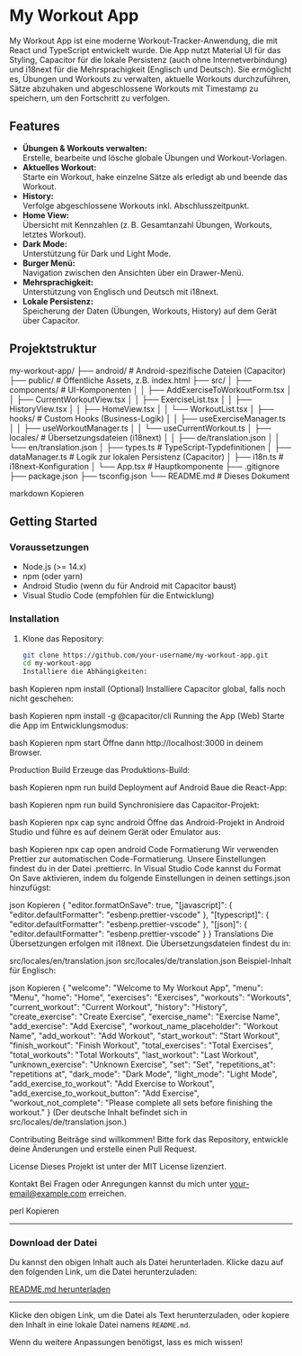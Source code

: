 # My Workout App

My Workout App ist eine moderne Workout-Tracker-Anwendung, die mit React und TypeScript entwickelt wurde. Die App nutzt Material UI für das Styling, Capacitor für die lokale Persistenz (auch ohne Internetverbindung) und i18next für die Mehrsprachigkeit (Englisch und Deutsch). Sie ermöglicht es, Übungen und Workouts zu verwalten, aktuelle Workouts durchzuführen, Sätze abzuhaken und abgeschlossene Workouts mit Timestamp zu speichern, um den Fortschritt zu verfolgen.

## Features

- **Übungen & Workouts verwalten:**  
  Erstelle, bearbeite und lösche globale Übungen und Workout-Vorlagen.
- **Aktuelles Workout:**  
  Starte ein Workout, hake einzelne Sätze als erledigt ab und beende das Workout.
- **History:**  
  Verfolge abgeschlossene Workouts inkl. Abschlusszeitpunkt.
- **Home View:**  
  Übersicht mit Kennzahlen (z. B. Gesamtanzahl Übungen, Workouts, letztes Workout).
- **Dark Mode:**  
  Unterstützung für Dark und Light Mode.
- **Burger Menü:**  
  Navigation zwischen den Ansichten über ein Drawer-Menü.
- **Mehrsprachigkeit:**  
  Unterstützung von Englisch und Deutsch mit i18next.
- **Lokale Persistenz:**  
  Speicherung der Daten (Übungen, Workouts, History) auf dem Gerät über Capacitor.

## Projektstruktur

my-workout-app/ ├── android/ # Android-spezifische Dateien (Capacitor) ├── public/ # Öffentliche Assets, z.B. index.html ├── src/ │ ├── components/ # UI-Komponenten │ │ ├── AddExerciseToWorkoutForm.tsx │ │ ├── CurrentWorkoutView.tsx │ │ ├── ExerciseList.tsx │ │ ├── HistoryView.tsx │ │ ├── HomeView.tsx │ │ └── WorkoutList.tsx │ ├── hooks/ # Custom Hooks (Business-Logik) │ │ ├── useExerciseManager.ts │ │ ├── useWorkoutManager.ts │ │ └── useCurrentWorkout.ts │ ├── locales/ # Übersetzungsdateien (i18next) │ │ ├── de/translation.json │ │ └── en/translation.json │ ├── types.ts # TypeScript-Typdefinitionen │ ├── dataManager.ts # Logik zur lokalen Persistenz (Capacitor) │ ├── i18n.ts # i18next-Konfiguration │ └── App.tsx # Hauptkomponente ├── .gitignore ├── package.json ├── tsconfig.json └── README.md # Dieses Dokument

markdown
Kopieren

## Getting Started

### Voraussetzungen

- Node.js (>= 14.x)
- npm (oder yarn)
- Android Studio (wenn du für Android mit Capacitor baust)
- Visual Studio Code (empfohlen für die Entwicklung)

### Installation

1. Klone das Repository:

   ```bash
   git clone https://github.com/your-username/my-workout-app.git
   cd my-workout-app
   Installiere die Abhängigkeiten:
   ```

bash
Kopieren
npm install
(Optional) Installiere Capacitor global, falls noch nicht geschehen:

bash
Kopieren
npm install -g @capacitor/cli
Running the App (Web)
Starte die App im Entwicklungsmodus:

bash
Kopieren
npm start
Öffne dann http://localhost:3000 in deinem Browser.

Production Build
Erzeuge das Produktions-Build:

bash
Kopieren
npm run build
Deployment auf Android
Baue die React-App:

bash
Kopieren
npm run build
Synchronisiere das Capacitor-Projekt:

bash
Kopieren
npx cap sync android
Öffne das Android-Projekt in Android Studio und führe es auf deinem Gerät oder Emulator aus:

bash
Kopieren
npx cap open android
Code Formatierung
Wir verwenden Prettier zur automatischen Code-Formatierung. Unsere Einstellungen findest du in der Datei .prettierrc. In Visual Studio Code kannst du Format On Save aktivieren, indem du folgende Einstellungen in deinen settings.json hinzufügst:

json
Kopieren
{
"editor.formatOnSave": true,
"[javascript]": {
"editor.defaultFormatter": "esbenp.prettier-vscode"
},
"[typescript]": {
"editor.defaultFormatter": "esbenp.prettier-vscode"
},
"[json]": {
"editor.defaultFormatter": "esbenp.prettier-vscode"
}
}
Translations
Die Übersetzungen erfolgen mit i18next. Die Übersetzungsdateien findest du in:

src/locales/en/translation.json
src/locales/de/translation.json
Beispiel-Inhalt für Englisch:

json
Kopieren
{
"welcome": "Welcome to My Workout App",
"menu": "Menu",
"home": "Home",
"exercises": "Exercises",
"workouts": "Workouts",
"current_workout": "Current Workout",
"history": "History",
"create_exercise": "Create Exercise",
"exercise_name": "Exercise Name",
"add_exercise": "Add Exercise",
"workout_name_placeholder": "Workout Name",
"add_workout": "Add Workout",
"start_workout": "Start Workout",
"finish_workout": "Finish Workout",
"total_exercises": "Total Exercises",
"total_workouts": "Total Workouts",
"last_workout": "Last Workout",
"unknown_exercise": "Unknown Exercise",
"set": "Set",
"repetitions_at": "repetitions at",
"dark_mode": "Dark Mode",
"light_mode": "Light Mode",
"add_exercise_to_workout": "Add Exercise to Workout",
"add_exercise_to_workout_button": "Add Exercise",
"workout_not_complete": "Please complete all sets before finishing the workout."
}
(Der deutsche Inhalt befindet sich in src/locales/de/translation.json.)

Contributing
Beiträge sind willkommen! Bitte fork das Repository, entwickle deine Änderungen und erstelle einen Pull Request.

License
Dieses Projekt ist unter der MIT License lizenziert.

Kontakt
Bei Fragen oder Anregungen kannst du mich unter your-email@example.com erreichen.

perl
Kopieren

---

### Download der Datei

Du kannst den obigen Inhalt auch als Datei herunterladen. Klicke dazu auf den folgenden Link, um die Datei herunterzuladen:

[README.md herunterladen](<data:text/markdown;charset=utf-8,%23%20My%20Workout%20App%0A%0AMy%20Workout%20App%20ist%20eine%20moderne%20Workout-Tracker-Anwendung%2C%20die%20mit%20React%20und%20TypeScript%20entwickelt%20wurde.%20Die%20App%20nutzt%20Material%20UI%20f%C3%BCr%20das%20Styling%2C%20Capacitor%20f%C3%BCr%20die%20lokale%20Persistenz%20(auch%20ohne%20Internetverbindung)%20und%20i18next%20f%C3%BCr%20die%20Mehrsprachigkeit%20(Englisch%20und%20Deutsch).%20Sie%20erm%C3%B6glicht%20es%2C%20%C3%9Cbungen%20und%20Workouts%20zu%20verwalten%2C%20aktuelle%20Workouts%20durchzuf%C3%BChren%2C%20S%C3%A4tze%20abzuhaken%20und%20abgeschlossene%20Workouts%20mit%20Timestamp%20zu%20speichern%2C%20um%20den%20Fortschritt%20zu%20verfolgen.%0A%0A%23%23%20Features%0A%0A-%20**%C3%9Cbungen%20%26%20Workouts%20verwalten%3A**%20%0A%20%20Erstelle%2C%20bearbeite%20und%20l%C3%B6sche%20globale%20%C3%9Cbungen%20und%20Workout-Vorlagen.%0A-%20**Aktuelles%20Workout%3A**%20%0A%20%20Starte%20ein%20Workout%2C%20hake%20einzelne%20S%C3%A4tze%20als%20erledigt%20ab%20und%20beende%20das%20Workout.%0A-%20**History%3A**%20%0A%20%20Verfolge%20abgeschlossene%20Workouts%20inkl.%20Abschlusszeitpunkt.%0A-%20**Home%20View%3A**%20%0A%20%20%C3%9Cbersicht%20mit%20Kennzahlen%20(z.%E2%80%AFB.%20Gesamtanzahl%20%C3%9Cbungen%2C%20Workouts%2C%20letztes%20Workout).%0A-%20**Dark%20Mode%3A**%20%0A%20%20Unterst%C3%BCtzung%20f%C3%BCr%20Dark%20und%20Light%20Mode.%0A-%20**Burger%20Men%C3%BC%3A**%20%0A%20%20Navigation%20zwischen%20den%20Ansichten%20%C3%BCber%20ein%20Drawer-Men%C3%BC.%0A-%20**Mehrsprachigkeit%3A**%20%0A%20%20Unterst%C3%BCtzung%20von%20Englisch%20und%20Deutsch%20mit%20i18next.%0A-%20**Lokale%20Persistenz%3A**%20%0A%20%20Speicherung%20der%20Daten%20(%C3%9Cbungen%2C%20Workouts%2C%20History)%20auf%20dem%20Ger%C3%A4t%20%C3%BCber%20Capacitor.%0A%0A%23%23%20Projektstruktur%0A%0A%60%60%60%0Amy-workout-app%2F%0A%E2%94%9C--%20android%2F%20%20%20%20%20%20%20%20%23%20Android-spezifische%20Dateien%20(Capacitor)%0A%E2%94%9C--%20public%2F%20%20%20%20%20%20%20%20%23%20%C3%96ffentliche%20Assets%2C%20z.B.%20index.html%0A%E2%94%9C--%20src%2F%0A%20%20%E2%94%9C--%20components%2F%20%20%20%20%20%20%20%20%23%20UI-Komponenten%0A%20%20%20%20%E2%94%9C--%20AddExerciseToWorkoutForm.tsx%0A%20%20%20%20%E2%94%9C--%20CurrentWorkoutView.tsx%0A%20%20%20%20%E2%94%9C--%20ExerciseList.tsx%0A%20%20%20%20%E2%94%9C--%20HistoryView.tsx%0A%20%20%20%20%E2%94%9C--%20HomeView.tsx%0A%20%20%20%20%E2%94%9C--%20WorkoutList.tsx%0A%20%20%E2%94%9C--%20%0A%20%20%E2%94%9C--%20hooks%2F%20%20%20%20%20%20%20%20%23%20Custom%20Hooks%20(Business-Logik)%0A%20%20%20%20%E2%94%9C--%20useExerciseManager.ts%0A%20%20%20%20%E2%94%9C--%20useWorkoutManager.ts%0A%20%20%20%20%E2%94%9C--%20useCurrentWorkout.ts%0A%20%20%E2%94%9C--%20%0A%20%20%E2%94%9C--%20locales%2F%20%20%20%20%20%20%20%20%23%20%C3%9Cbersetzungsdateien%20(i18next)%0A%20%20%20%20%E2%94%9C--%20de%2Ftranslation.json%0A%20%20%20%20%E2%94%9C--%20en%2Ftranslation.json%0A%20%20%E2%94%9C--%20types.ts%20%20%20%20%20%20%23%20TypeScript-Typdefinitionen%0A%20%20%E2%94%9C--%20dataManager.ts%20%20%20%20%20%20%23%20Logik%20zur%20lokalen%20Persistenz%20(Capacitor)%0A%20%20%E2%94%9C--%20i18n.ts%20%20%20%20%20%20%23%20i18next-Konfiguration%0A%20%20%E2%94%9C--%20App.tsx%20%20%20%20%20%20%23%20Hauptkomponente%0A%60%60%60%0A%0A%23%23%20Getting%20Started%0A%0A%23%23%23%20Voraussetzungen%0A%0A-%20Node.js%20(%3E=%2014.x)%0A-%20npm%20(oder%20yarn)%0A-%20Android%20Studio%20(wenn%20du%20f%C3%BCr%20Android%20mit%20Capacitor%20baust)%0A-%20Visual%20Studio%20Code%20(empfohlen%20f%C3%BCr%20die%20Entwicklung)%0A%0A%23%23%23%20Installation%0A%0A1.%20Klone%20das%20Repository%3A%0A%0A%60%60%60bash%0Agit%20clone%20https%3A%2F%2Fgithub.com%2Fyour-username%2Fmy-workout-app.git%0Acd%20my-workout-app%0A%60%60%60%0A%0A2.%20Installiere%20die%20Abh%C3%A4ngigkeiten%3A%0A%0A%60%60%60bash%0Anpm%20install%0A%60%60%60%0A%0A3.%20(Optional)%20Installiere%20Capacitor%20global%2C%20falls%20noch%20nicht%20geschehen%3A%0A%0A%60%60%60bash%0Anpm%20install%20-g%20%40capacitor%2Fcli%0A%60%60%60%0A%0A%23%23%20Running%20the%20App%20(Web)%0A%0AStarte%20die%20App%20im%20Entwicklungsmodus%3A%0A%0A%60%60%60bash%0Anpm%20start%0A%60%60%60%0A%0AOeffne%20dann%20%5Bhttp%3A%2F%2Flocalhost%3A3000%5D(http://localhost:3000)%20in%20deinem%20Browser.%0A%0A%23%23%20Production%20Build%0A%0AErzeuge%20das%20Produktions-Build%3A%0A%0A%60%60%60bash%0Anpm%20run%20build%0A%60%60%60%0A%0A%23%23%20Deployment%20auf%20Android%0A%0A1.%20Baue%20die%20React-App%3A%0A%0A%60%60%60bash%0Anpm%20run%20build%0A%60%60%60%0A%0A2.%20Synchronisiere%20das%20Capacitor-Projekt%3A%0A%0A%60%60%60bash%0Anpx%20cap%20sync%20android%0A%60%60%60%0A%0A3.%20Oeffne%20das%20Android-Projekt%20in%20Android%20Studio%20und%20fuehre%20es%20auf%20deinem%20Geraet%20oder%20Emulator%20aus%3A%0A%0A%60%60%60bash%0Anpx%20cap%20open%20android%0A%60%60%60%0A%0A%23%23%20Code%20Formatierung%0A%0AWir%20verwenden%20%5BPrettier%5D(https%3A%2F%2Fprettier.io%2F)%20zur%20automatischen%20Code-Formatierung.%20Unsere%20Einstellungen%20findest%20du%20in%20der%20Datei%20.prettierrc.%20In%20Visual%20Studio%20Code%20kannst%20du%20Format%20On%20Save%20aktivieren%2C%20indem%20du%20folgende%20Einstellungen%20in%20deinen%20settings.json%20hinzuf%C3%BCgst%3A%0A%0A%60%60%60json%0A%7B%0A%20%20%22editor.formatOnSave%22%3A%20true%2C%0A%20%20%22%5Bjavascript%5D%22%3A%20%7B%0A%20%20%20%20%22editor.defaultFormatter%22%3A%20%22esbenp.prettier-vscode%22%0A%20%20%7D%2C%0A%20%20%22%5Btypescript%5D%22%3A%20%7B%0A%20%20%20%20%22editor.defaultFormatter%22%3A%20%22esbenp.prettier-vscode%22%0A%20%20%7D%2C%0A%20%20%22%5Bjson%5D%22%3A%20%7B%0A%20%20%20%20%22editor.defaultFormatter%22%3A%20%22esbenp.prettier-vscode%22%0A%20%20%7D%0A%7D%0A%60%60%60%0A%0A%23%23%20Translations%0A%0ADie%20%C3%9Cbersetzungen%20erfolgen%20mit%20%5Bi18next%5D(https%3A%2F%2Fwww.i18next.com%2F).%20Die%20%C3%9Cbersetzungsdateien%20findest%20du%20in%3A%0A%0A-%20src%2Flocales%2Fen%2Ftranslation.json%0A-%20src%2Flocales%2Fde%2Ftranslation.json%0A%0ABeispiel-Inhalt%20f%C3%BCr%20Englisch%3A%0A%0A%60%60%60json%0A%7B%0A%20%20%22welcome%22%3A%20%22Welcome%20to%20My%20Workout%20App%22%2C%0A%20%20%22menu%22%3A%20%22Menu%22%2C%0A%20%20%22home%22%3A%20%22Home%22%2C%0A%20%20%22exercises%22%3A%20%22Exercises%22%2C%0A%20%20%22workouts%22%3A%20%22Workouts%22%2C%0A%20%20%22current_workout%22%3A%20%22Current%20Workout%22%2C%0A%20%20%22history%22%3A%20%22History%22%2C%0A%20%20%22create_exercise%22%3A%20%22Create%20Exercise%22%2C%0A%20%20%22exercise_name%22%3A%20%22Exercise%20Name%22%2C%0A%20%20%22add_exercise%22%3A%20%22Add%20Exercise%22%2C%0A%20%20%22workout_name_placeholder%22%3A%20%22Workout%20Name%22%2C%0A%20%20%22add_workout%22%3A%20%22Add%20Workout%22%2C%0A%20%20%22start_workout%22%3A%20%22Start%20Workout%22%2C%0A%20%20%22finish_workout%22%3A%20%22Finish%20Workout%22%2C%0A%20%20%22total_exercises%22%3A%20%22Total%20Exercises%22%2C%0A%20%20%22total_workouts%22%3A%20%22Total%20Workouts%22%2C%0A%20%20%22last_workout%22%3A%20%22Last%20Workout%22%2C%0A%20%20%22unknown_exercise%22%3A%20%22Unknown%20Exercise%22%2C%0A%20%20%22set%22%3A%20%22Set%22%2C%0A%20%20%22repetitions_at%22%3A%20%22repetitions%20at%22%2C%0A%20%20%22dark_mode%22%3A%20%22Dark%20Mode%22%2C%0A%20%20%22light_mode%22%3A%20%22Light%20Mode%22%2C%0A%20%20%22add_exercise_to_workout%22%3A%20%22Add%20Exercise%20to%20Workout%22%2C%0A%20%20%22add_exercise_to_workout_button%22%3A%20%22Add%20Exercise%22%2C%0A%20%20%22workout_not_complete%22%3A%20%22Please%20complete%20all%20sets%20before%20finishing%20the%20workout.%22%0A%7D%0A%60%60%60%0A%0A(Der%20deutsche%20Inhalt%20befindet%20sich%20in%20src%2Flocales%2Fde%2Ftranslation.json.)%0A%0A%23%23%20Contributing%0A%0ABitr%C3%A4ge%20sind%20willkommen!%20Bitte%20fork%20das%20Repository%2C%20entwickle%20deine%20%C3%84nderungen%20und%20erstelle%20einen%20Pull%20Request.%0A%0A%23%23%20License%0A%0ADieses%20Projekt%20ist%20unter%20der%20MIT%20License%20lizenziert.%0A%0A%23%23%20Kontakt%0A%0ABei%20Fragen%20oder%20Anregungen%20kannst%20du%20mich%20unter%20%5Byour-email%40example.com%5D(mailto%3Ayour-email%40example.com)%20erreichen.>)

---

Klicke den obigen Link, um die Datei als Text herunterzuladen, oder kopiere den Inhalt in eine lokale Datei namens `README.md`.

Wenn du weitere Anpassungen benötigst, lass es mich wissen!
